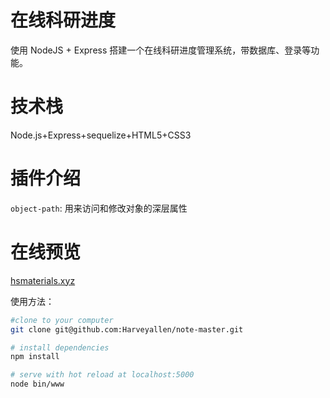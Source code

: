# 在线科研进度

使用 NodeJS + Express 搭建一个在线科研进度管理系统，带数据库、登录等功能。
# 技术栈
Node.js+Express+sequelize+HTML5+CSS3

# 插件介绍
`object-path`: 用来访问和修改对象的深层属性

# 在线预览
[hsmaterials.xyz](hsmaterials.xyz)



使用方法：

``` bash
#clone to your computer
git clone git@github.com:Harveyallen/note-master.git

# install dependencies
npm install

# serve with hot reload at localhost:5000
node bin/www

```

